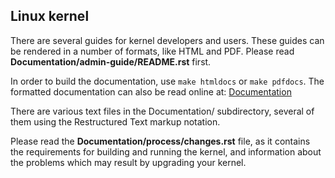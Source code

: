 ## Linux kernel

There are several guides for kernel developers and users. These guides can
be rendered in a number of formats, like HTML and PDF. Please read
**Documentation/admin-guide/README.rst** first.

In order to build the documentation, use ``make htmldocs`` or
``make pdfdocs``.  The formatted documentation can also be read online at:
[Documentation](https://www.kernel.org/doc/html/latest/)

There are various text files in the Documentation/ subdirectory,
several of them using the Restructured Text markup notation.

Please read the **Documentation/process/changes.rst** file, as it contains the
requirements for building and running the kernel, and information about
the problems which may result by upgrading your kernel.
